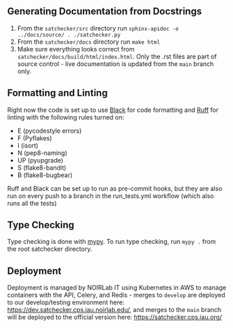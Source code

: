 ## Generating Documentation from Docstrings

1. From the `satchecker/src` directory run `sphinx-apidoc -o ../docs/source/ . ./satchecker.py`
2. From the `satchecker/docs` directory run `make html`
3. Make sure everything looks correct from `satchecker/docs/build/html/index.html`. Only the .rst files are part of source control - live documentation is updated from the `main` branch only.

## Formatting and Linting
Right now the code is set up to use [Black](https://black.readthedocs.io/en/stable/) for code formatting and [Ruff](https://docs.astral.sh/ruff/) for linting with the following rules turned on:
* E (pycodestyle errors)
* F (Pyflakes)
* I (isort)
* N (pep8-naming)
* UP (pyupgrade)
* S (flake8-bandit)
* B (flake8-bugbear)

Ruff and Black can be set up to run as pre-commit hooks, but they are also run on every push to a branch in the run_tests.yml workflow (which also runs all the tests)

## Type Checking
Type checking is done with [mypy](https://mypy.readthedocs.io/en/stable/).
To run type checking, run `mypy .` from the root satchecker directory.

## Deployment
Deployment is managed by NOIRLab IT using Kubernetes in AWS to manage containers with the API, Celery, and Redis - merges to `develop` are deployed to our develop/testing environment here: https://dev.satchecker.cps.iau.noirlab.edu/, and merges to the `main` branch will be deployed to the official version here: https://satchecker.cps.iau.org/
